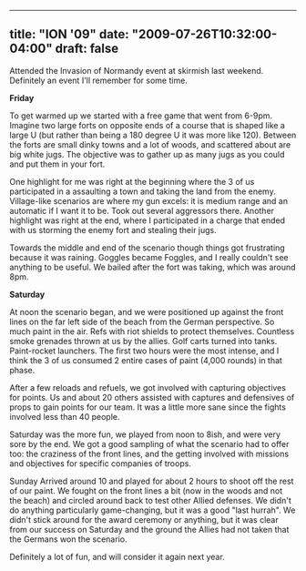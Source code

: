 
---
title: "ION '09"
date: "2009-07-26T10:32:00-04:00"
draft: false
---

Attended the Invasion of Normandy event at skirmish last weekend. Definitely an event I'll remember for some time.

**Friday**

To get warmed up we started with a free game that went from 6-9pm. Imagine two large forts on opposite ends of a course that is shaped like a large U (but rather than being a 180 degree U it was more like 120). Between the forts are small dinky towns and a lot of woods, and scattered about are big white jugs. The objective was to gather up as many jugs as you could and put them in your fort.

One highlight for me was right at the beginning where the 3 of us participated in a assaulting a town and taking the land from the enemy. Village-like scenarios are where my gun excels: it is medium range and an automatic if I want it to be. Took out several aggressors there. Another highlight was right at the end, where I participated in a charge that ended with us storming the enemy fort and stealing their jugs.

Towards the middle and end of the scenario though things got frustrating because it was raining. Goggles became Foggles, and I really couldn't see anything to be useful. We bailed after the fort was taking, which was around 8pm.

**Saturday**

At noon the scenario began, and we were positioned up against the front lines on the far left side of the beach from the German perspective. So much paint in the air. Refs with riot shields to protect themselves. Countless smoke grenades thrown at us by the allies. Golf carts turned into tanks. Paint-rocket launchers. The first two hours were the most intense, and I think the 3 of us consumed 2 entire cases of paint (4,000 rounds) in that phase.

After a few reloads and refuels, we got involved with capturing objectives for points. Us and about 20 others assisted with captures and defensives of props to gain points for our team. It was a little more sane since the fights involved less than 40 people.

Saturday was the more fun, we played from noon to 8ish, and were very sore by the end. We got a good sampling of what the scenario had to offer too: the craziness of the front lines, and the getting involved with missions and objectives for specific companies of troops.

Sunday
Arrived around 10 and played for about 2 hours to shoot off the rest of our paint. We fought on the front lines a bit (now in the woods and not the beach) and circled around back to test other Allied defenses. We didn't do anything particularly game-changing, but it was a good "last hurrah". We didn't stick around for the award ceremony or anything, but it was clear from our success on Saturday and the ground the Allies had not taken that the Germans won the scenario.

Definitely a lot of fun, and will consider it again next year. 
